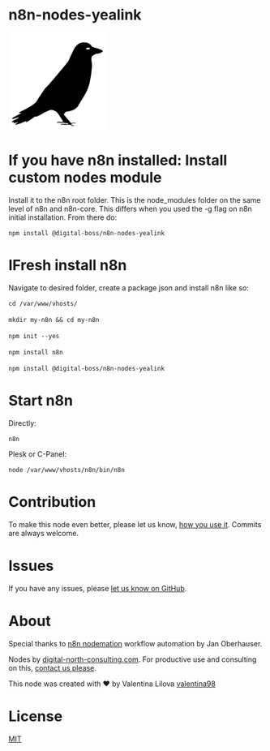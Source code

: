 # n8n-nodes-yealink

![n8n.io - Workflow Automation](https://raw.githubusercontent.com/n8n-io/n8n/master/assets/n8n-logo.png)

# If you have n8n installed: Install custom nodes module

Install it to the n8n root folder. This is the node_modules folder on the same level of n8n and n8n-core. This differs when you used the -g flag on n8n initial installation. From there do:
```
npm install @digital-boss/n8n-nodes-yealink
```

# IFresh install n8n

Navigate to desired folder, create a package json and install n8n like so:
```
cd /var/www/vhosts/

mkdir my-n8n && cd my-n8n

npm init --yes

npm install n8n

npm install @digital-boss/n8n-nodes-yealink
```

# Start n8n

Directly:
```
n8n
```
Plesk or C-Panel:
```
node /var/www/vhosts/n8n/bin/n8n
```

# Contribution

To make this node even better, please let us know, [how you use it](mailto:info@digital-north-consulting.com). Commits are always welcome. 

# Issues

If you have any issues, please [let us know on GitHub](https://github.com/digital-boss/n8n-nodes-yealink/issues).

# About

Special thanks to [n8n nodemation](https://n8n.io) workflow automation by Jan Oberhauser.

Nodes by [digital-north-consulting.com](https://digital-north-consulting.com). For productive use and consulting on this, [contact us please](mailto:info@digital-north-consulting.com).

This node was created with ❤️ by Valentina Lilova [valentina98](https://github.com/valentina98)

# License

[MIT](https://github.com/n8n-io/n8n-nodes-starter/blob/master/LICENSE.md)
